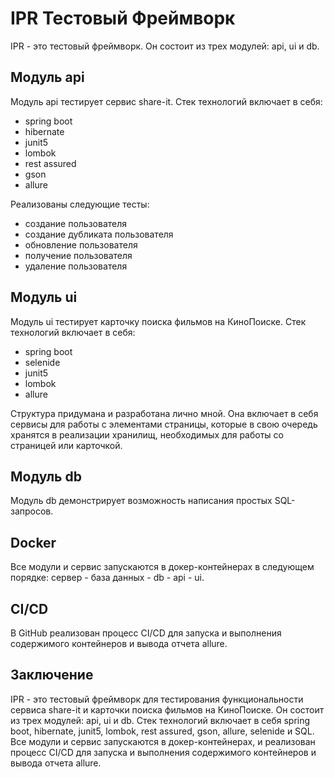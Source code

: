 IPR Тестовый Фреймворк
=======================

IPR - это тестовый фреймворк. Он состоит из трех модулей: api, ui и db.

Модуль api
----------

Модуль api тестирует сервис share-it. Стек технологий включает в себя:

* spring boot
* hibernate
* junit5
* lombok
* rest assured
* gson
* allure

Реализованы следующие тесты:

* создание пользователя
* создание дубликата пользователя
* обновление пользователя
* получение пользователя
* удаление пользователя

Модуль ui
---------

Модуль ui тестирует карточку поиска фильмов на КиноПоиске. Стек технологий включает в себя:

* spring boot
* selenide
* junit5
* lombok
* allure

Структура придумана и разработана лично мной. Она включает в себя сервисы для работы с элементами страницы, которые в свою очередь хранятся в реализации хранилищ, необходимых для работы со страницей или карточкой.

Модуль db
---------

Модуль db демонстрирует возможность написания простых SQL-запросов.

Docker
------

Все модули и сервис запускаются в докер-контейнерах в следующем порядке: сервер - база данных - db - api - ui.

CI/CD
-----

В GitHub реализован процесс CI/CD для запуска и выполнения содержимого контейнеров и вывода отчета allure.

Заключение
----------

IPR - это тестовый фреймворк для тестирования функциональности сервиса share-it и карточки поиска фильмов на КиноПоиске. Он состоит из трех модулей: api, ui и db. Стек технологий включает в себя spring boot, hibernate, junit5, lombok, rest assured, gson, allure, selenide и SQL. Все модули и сервис запускаются в докер-контейнерах, и реализован процесс CI/CD для запуска и выполнения содержимого контейнеров и вывода отчета allure.
